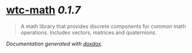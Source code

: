 # [wtc-math](https://github.com/wethegit/wtc-math#readme) *0.1.7*

> A math library that provides discrete components for common math operations. Includes vectors, matrices and quaternions.


*Documentation generated with [doxdox](https://github.com/neogeek/doxdox).*
